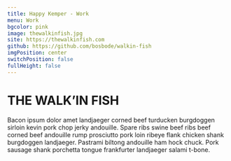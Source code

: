 ```yaml
---
title: Happy Kemper - Work
menu: Work
bgcolor: pink
image: thewalkinfish.jpg
site: https://thewalkinfish.com
github: https://github.com/bosbode/walkin-fish
imgPosition: center
switchPosition: false
fullHeight: false
---
```


# THE WALK’IN FISH

Bacon ipsum dolor amet landjaeger corned beef turducken burgdoggen sirloin kevin pork chop jerky andouille. Spare ribs swine beef ribs beef corned beef andouille rump prosciutto pork loin ribeye flank chicken shank burgdoggen landjaeger. Pastrami biltong andouille ham hock chuck. Pork sausage shank porchetta tongue frankfurter landjaeger salami t-bone.
